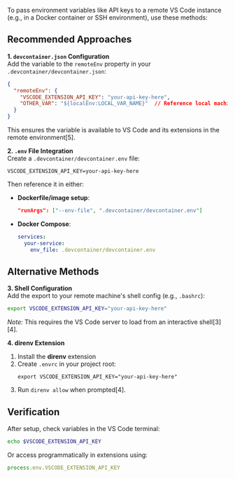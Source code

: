 To pass environment variables like API keys to a remote VS Code instance (e.g., in a Docker container or SSH environment), use these methods:

## Recommended Approaches

**1. `devcontainer.json` Configuration**  
Add the variable to the `remoteEnv` property in your `.devcontainer/devcontainer.json`:
```json
{
  "remoteEnv": {
    "VSCODE_EXTENSION_API_KEY": "your-api-key-here",
    "OTHER_VAR": "${localEnv:LOCAL_VAR_NAME}"  // Reference local machine vars
  }
}
```
This ensures the variable is available to VS Code and its extensions in the remote environment[5].

**2. `.env` File Integration**  
Create a `.devcontainer/devcontainer.env` file:
```env
VSCODE_EXTENSION_API_KEY=your-api-key-here
```
Then reference it in either:
- **Dockerfile/image setup**:
  ```json
  "runArgs": ["--env-file", ".devcontainer/devcontainer.env"]
  ```
- **Docker Compose**:
  ```yaml
  services:
    your-service:
      env_file: .devcontainer/devcontainer.env
  ```

## Alternative Methods

**3. Shell Configuration**  
Add the export to your remote machine's shell config (e.g., `.bashrc`):
```bash
export VSCODE_EXTENSION_API_KEY="your-api-key-here"
```
*Note:* This requires the VS Code server to load from an interactive shell[3][4].

**4. direnv Extension**  
1. Install the **direnv** extension
2. Create `.envrc` in your project root:
   ```envrc
   export VSCODE_EXTENSION_API_KEY="your-api-key-here"
   ```
3. Run `direnv allow` when prompted[4].

## Verification
After setup, check variables in the VS Code terminal:
```bash
echo $VSCODE_EXTENSION_API_KEY
```
Or access programmatically in extensions using:
```javascript
process.env.VSCODE_EXTENSION_API_KEY
```
 